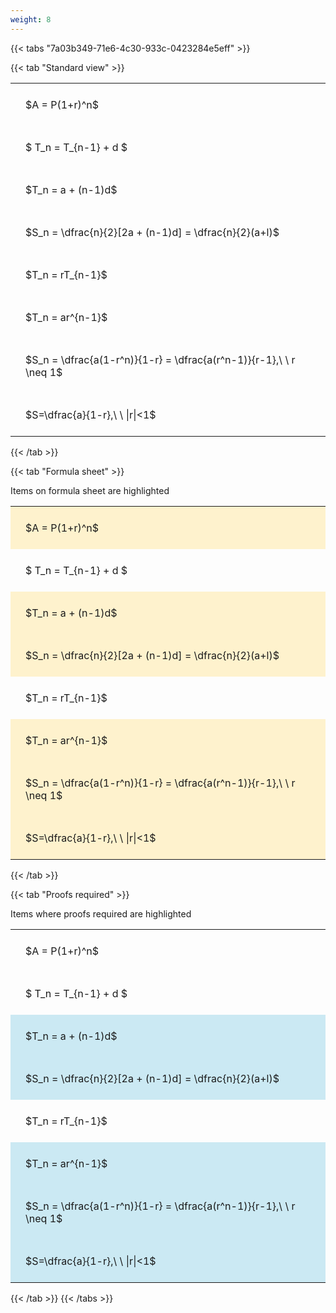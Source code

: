 ```yaml
---
weight: 8
---
```


{{< tabs "7a03b349-71e6-4c30-933c-0423284e5eff" >}}

{{< tab "Standard view" >}}

<style type="text/css">
#T_d9a19 th.col_heading {
  text-align: left;
  font-size: 1em;
}
#T_d9a19 td {
  text-align: left;
  font-size: 1em;
  padding: 1.5em;
}
</style>
<table id="T_d9a19">
  <thead>
  </thead>
  <tbody>
    <tr>
      <td id="T_d9a19_row0_col0" class="data row0 col0" >$A = P(1+r)^n$</td>
    </tr>
    <tr>
      <td id="T_d9a19_row1_col0" class="data row1 col0" >$ T_n = T_{n-1} + d $</td>
    </tr>
    <tr>
      <td id="T_d9a19_row2_col0" class="data row2 col0" >$T_n = a + (n-1)d$</td>
    </tr>
    <tr>
      <td id="T_d9a19_row3_col0" class="data row3 col0" >$S_n = \dfrac{n}{2}[2a + (n-1)d] = \dfrac{n}{2}(a+l)$</td>
    </tr>
    <tr>
      <td id="T_d9a19_row4_col0" class="data row4 col0" >$T_n = rT_{n-1}$</td>
    </tr>
    <tr>
      <td id="T_d9a19_row5_col0" class="data row5 col0" >$T_n = ar^{n-1}$</td>
    </tr>
    <tr>
      <td id="T_d9a19_row6_col0" class="data row6 col0" >$S_n = \dfrac{a(1-r^n)}{1-r} = \dfrac{a(r^n-1)}{r-1},\ \  r \neq 1$</td>
    </tr>
    <tr>
      <td id="T_d9a19_row7_col0" class="data row7 col0" >$S=\dfrac{a}{1-r},\ \ |r|<1$</td>
    </tr>
  </tbody>
</table>
{{< /tab >}}

{{< tab "Formula sheet" >}}

Items on formula sheet are highlighted 
<br>
<style type="text/css">
#T_8d69d th.col_heading {
  text-align: left;
  font-size: 1em;
}
#T_8d69d td {
  text-align: left;
  font-size: 1em;
  padding: 1.5em;
}
#T_8d69d_row0_col0, #T_8d69d_row2_col0, #T_8d69d_row3_col0, #T_8d69d_row5_col0, #T_8d69d_row6_col0, #T_8d69d_row7_col0 {
  background-color: rgba(255,194,10, 0.2);
}
#T_8d69d_row1_col0, #T_8d69d_row4_col0 {
  background-color: rgba(0,0,0,0);
}
</style>
<table id="T_8d69d">
  <thead>
  </thead>
  <tbody>
    <tr>
      <td id="T_8d69d_row0_col0" class="data row0 col0" >$A = P(1+r)^n$</td>
    </tr>
    <tr>
      <td id="T_8d69d_row1_col0" class="data row1 col0" >$ T_n = T_{n-1} + d $</td>
    </tr>
    <tr>
      <td id="T_8d69d_row2_col0" class="data row2 col0" >$T_n = a + (n-1)d$</td>
    </tr>
    <tr>
      <td id="T_8d69d_row3_col0" class="data row3 col0" >$S_n = \dfrac{n}{2}[2a + (n-1)d] = \dfrac{n}{2}(a+l)$</td>
    </tr>
    <tr>
      <td id="T_8d69d_row4_col0" class="data row4 col0" >$T_n = rT_{n-1}$</td>
    </tr>
    <tr>
      <td id="T_8d69d_row5_col0" class="data row5 col0" >$T_n = ar^{n-1}$</td>
    </tr>
    <tr>
      <td id="T_8d69d_row6_col0" class="data row6 col0" >$S_n = \dfrac{a(1-r^n)}{1-r} = \dfrac{a(r^n-1)}{r-1},\ \  r \neq 1$</td>
    </tr>
    <tr>
      <td id="T_8d69d_row7_col0" class="data row7 col0" >$S=\dfrac{a}{1-r},\ \ |r|<1$</td>
    </tr>
  </tbody>
</table>
{{< /tab >}}

{{< tab "Proofs required" >}}

Items where proofs required are highlighted 
<br>
<style type="text/css">
#T_1dc62 th.col_heading {
  text-align: left;
  font-size: 1em;
}
#T_1dc62 td {
  text-align: left;
  font-size: 1em;
  padding: 1.5em;
}
#T_1dc62_row0_col0, #T_1dc62_row1_col0, #T_1dc62_row4_col0 {
  background-color: rgba(0,0,0,0);
}
#T_1dc62_row2_col0, #T_1dc62_row3_col0, #T_1dc62_row5_col0, #T_1dc62_row6_col0, #T_1dc62_row7_col0 {
  background-color: rgba(0,150,200, 0.2);
}
</style>
<table id="T_1dc62">
  <thead>
  </thead>
  <tbody>
    <tr>
      <td id="T_1dc62_row0_col0" class="data row0 col0" >$A = P(1+r)^n$</td>
    </tr>
    <tr>
      <td id="T_1dc62_row1_col0" class="data row1 col0" >$ T_n = T_{n-1} + d $</td>
    </tr>
    <tr>
      <td id="T_1dc62_row2_col0" class="data row2 col0" >$T_n = a + (n-1)d$</td>
    </tr>
    <tr>
      <td id="T_1dc62_row3_col0" class="data row3 col0" >$S_n = \dfrac{n}{2}[2a + (n-1)d] = \dfrac{n}{2}(a+l)$</td>
    </tr>
    <tr>
      <td id="T_1dc62_row4_col0" class="data row4 col0" >$T_n = rT_{n-1}$</td>
    </tr>
    <tr>
      <td id="T_1dc62_row5_col0" class="data row5 col0" >$T_n = ar^{n-1}$</td>
    </tr>
    <tr>
      <td id="T_1dc62_row6_col0" class="data row6 col0" >$S_n = \dfrac{a(1-r^n)}{1-r} = \dfrac{a(r^n-1)}{r-1},\ \  r \neq 1$</td>
    </tr>
    <tr>
      <td id="T_1dc62_row7_col0" class="data row7 col0" >$S=\dfrac{a}{1-r},\ \ |r|<1$</td>
    </tr>
  </tbody>
</table>
{{< /tab >}}
{{< /tabs >}}